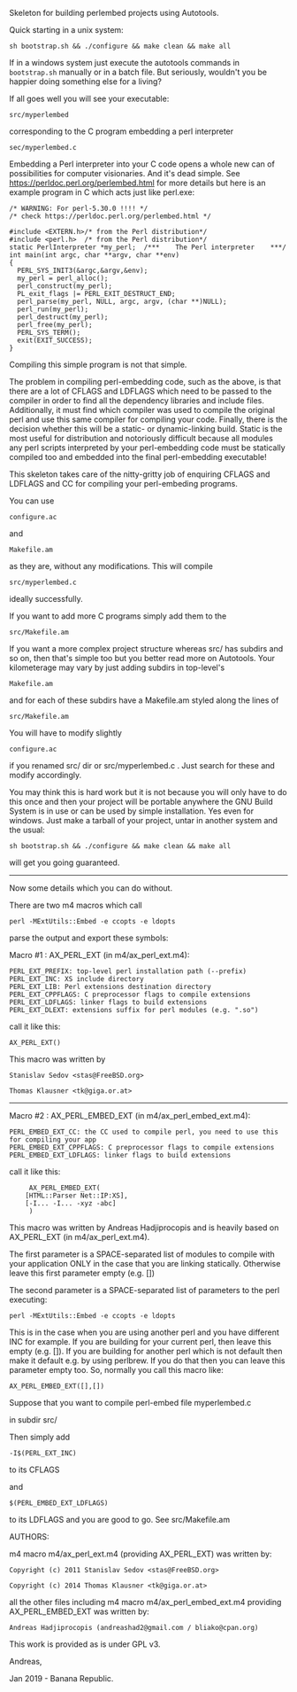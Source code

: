 Skeleton for building perlembed projects using Autotools.

Quick starting in a unix system:

    sh bootstrap.sh && ./configure && make clean && make all

If in a windows system just execute the
autotools commands in `bootstrap.sh`
manually or in a batch file. But seriously,
wouldn't you be happier doing something else
for a living?

If all goes well you will see your executable:

    src/myperlembed

corresponding to the C program embedding a perl interpreter

    sec/myperlembed.c

Embedding a Perl interpreter into your C code opens a whole
new can of possibilities for computer visionaries. And it's dead
simple. See https://perldoc.perl.org/perlembed.html for more details
but here is an example program in C which acts just like perl.exe:
```
/* WARNING: For perl-5.30.0 !!!! */
/* check https://perldoc.perl.org/perlembed.html */

#include <EXTERN.h>/* from the Perl distribution*/
#include <perl.h>  /* from the Perl distribution*/
static PerlInterpreter *my_perl;  /***    The Perl interpreter    ***/
int main(int argc, char **argv, char **env)
{
  PERL_SYS_INIT3(&argc,&argv,&env);
  my_perl = perl_alloc();
  perl_construct(my_perl);
  PL_exit_flags |= PERL_EXIT_DESTRUCT_END;
  perl_parse(my_perl, NULL, argc, argv, (char **)NULL);
  perl_run(my_perl);
  perl_destruct(my_perl);
  perl_free(my_perl);
  PERL_SYS_TERM();
  exit(EXIT_SUCCESS);
}
```

Compiling this simple program is not that simple.

The problem in compiling perl-embedding code, such as the above,
is that there
are a lot of CFLAGS and LDFLAGS which need to be passed
to the compiler in order to find all the dependency libraries
and include files. Additionally, it must find which compiler
was used to compile the original perl and use this same
compiler for compiling your code. Finally, there is the
decision whether this will be a static- or dynamic-linking
build. Static is the most useful for distribution and notoriously
difficult because all modules any perl scripts interpreted by
your perl-embedding code must be statically compiled too and
embedded into the final perl-embedding executable!

This skeleton takes care of the nitty-gritty job of
enquiring CFLAGS and LDFLAGS and CC for compiling your
perl-embeding programs.

You can use 

    configure.ac

and

    Makefile.am

as they are, without any modifications. This will compile

    src/myperlembed.c

ideally successfully.

If you want to add more C programs simply add them to the

    src/Makefile.am

If you want a more complex project structure whereas src/ has subdirs
and so on, then that's simple too but you better read more on Autotools.
Your kilometerage may vary by just adding subdirs in top-level's

    Makefile.am

and for each of these subdirs have a Makefile.am styled along the lines of

    src/Makefile.am

You will have to modify slightly

    configure.ac

if you renamed src/ dir or src/myperlembed.c . Just search for these
and modify accordingly.

You may think this is hard work but it is not because you will only
have to do this once and then your project will be portable anywhere
the GNU Build System is in use or can be used by simple installation.
Yes even for windows. Just make a tarball of your project, untar in
another system and the usual:

    sh bootstrap.sh && ./configure && make clean && make all

will get you going guaranteed.

-----------------------------------

Now some details which you can do without.

There are two m4 macros which call

    perl -MExtUtils::Embed -e ccopts -e ldopts

parse the output and export these symbols:

Macro #1 : AX_PERL_EXT (in m4/ax_perl_ext.m4):

    PERL_EXT_PREFIX: top-level perl installation path (--prefix)
    PERL_EXT_INC: XS include directory
    PERL_EXT_LIB: Perl extensions destination directory
    PERL_EXT_CPPFLAGS: C preprocessor flags to compile extensions
    PERL_EXT_LDFLAGS: linker flags to build extensions
    PERL_EXT_DLEXT: extensions suffix for perl modules (e.g. ".so")

call it like this:

    AX_PERL_EXT()

This macro was written by

    Stanislav Sedov <stas@FreeBSD.org>

    Thomas Klausner <tk@giga.or.at>

---------------------------------------

Macro #2 : AX_PERL_EMBED_EXT (in m4/ax_perl_embed_ext.m4):

    PERL_EMBED_EXT_CC: the CC used to compile perl, you need to use this for compiling your app
    PERL_EMBED_EXT_CPPFLAGS: C preprocessor flags to compile extensions
    PERL_EMBED_EXT_LDFLAGS: linker flags to build extensions

call it like this:
```
     AX_PERL_EMBED_EXT(
	[HTML::Parser Net::IP:XS],
	[-I... -I... -xyz -abc]
     )
```
This macro was written by Andreas Hadjiprocopis and is heavily based
on AX_PERL_EXT (in m4/ax_perl_ext.m4).

The first parameter is a SPACE-separated list of modules to compile
with your application ONLY in the case that you are linking statically.
Otherwise leave this first parameter empty (e.g. [])

The second parameter is a SPACE-separated list of parameters to the perl
executing:

    perl -MExtUtils::Embed -e ccopts -e ldopts

This is in the case when you are using another perl and you have different INC
for example. If you are building for your current perl, then leave this empty
(e.g. []). If you are building for another perl which is not default then
make it default e.g. by using perlbrew. If you do that then you can
leave this parameter empty too. So, normally you call this macro like:

    AX_PERL_EMBED_EXT([],[])

Suppose that you want to compile perl-embed file
    myperlembed.c

in subdir src/

Then simply add 

    -I$(PERL_EXT_INC)

to its CFLAGS

and

    $(PERL_EMBED_EXT_LDFLAGS)

to its LDFLAGS and you are good to go. See src/Makefile.am


AUTHORS:

m4 macro m4/ax_perl_ext.m4 (providing AX_PERL_EXT) was written by:

    Copyright (c) 2011 Stanislav Sedov <stas@FreeBSD.org>

    Copyright (c) 2014 Thomas Klausner <tk@giga.or.at>

all the other files including m4 macro m4/ax_perl_embed_ext.m4
providing AX_PERL_EMBED_EXT was written by:

    Andreas Hadjiprocopis (andreashad2@gmail.com / bliako@cpan.org)

This work is provided as is under GPL v3.


Andreas,

Jan 2019 - Banana Republic.
